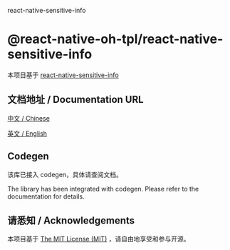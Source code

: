 react-native-sensitive-info

# @react-native-oh-tpl/react-native-sensitive-info

本项目基于 [react-native-sensitive-info ](https://github.com/kevinresol/react-native-sensitive-info)

## 文档地址 / Documentation URL 

[中文 / Chinese](https://gitee.com/react-native-oh-library/usage-docs/blob/master/zh-cn/react-native-default-preference.md)

[英文 / English](https://gitee.com/react-native-oh-library/usage-docs/blob/master/zh-en/react-native-default-preference.md)

## Codegen

该库已接入 codegen，具体请查阅文档。

The library has been integrated with codegen. Please refer to the documentation for details.

## 请悉知 / Acknowledgements

本项目基于 [The MIT License (MIT)](https://github.com/react-native-default-preference/blob/sig/LICENSE.md) ，请自由地享受和参与开源。